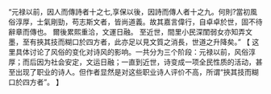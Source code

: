 “元禄以前，因人而傳詩者十之七,享保以後，因詩而傳人者十之九。何則?當初風俗淳厚，士氣剛勁，苟志斯文者，皆尚道義。故其嘉言偉行，自卓卓於世，固不待辭章而傳也。
爾後累熙重洽，文運日融。
至近世，間里小民深閨弱女亦知弄文墨，至有挾其技而糊口於四方者，此亦足以見文質之消長，世道之升降矣。”
【
这里具体讨论了风俗的变化对诗风的影响。一共分为三个阶段：元禄以前，风俗淳厚；而后因为社会安定，文运日融；一直到近世，诗变成一项全民性质的活动，甚至出现了职业的诗人。但作者显然是对这些职业诗人评价不高，所谓“挾其技而糊口於四方者”。
】
